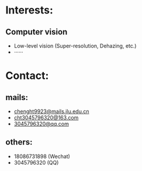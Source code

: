 # Interests:
## Computer vision 
- Low-level vision (Super-resolution, Dehazing, etc.)
- ······

# Contact:
## mails:
- chenght9923@mails.jlu.edu.cn
- cht3045796320@163.com
- 3045796320@qq.com
## others:
- 18086731898 (Wechat)
- 3045796320 (QQ)

